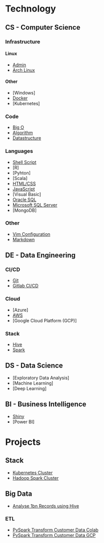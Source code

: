 # Technology

## CS - Computer Science

### Infrastructure

#### Linux

* [Admin](pages/cs/linux.html)
* [Arch Linux](pages/cs/archlinux.html)
 
#### Other

* [Windows]
* [Docker](pages/de/docker.html)
* [Kubernetes]

### Code

* [Big O](pages/cs/bigo.html)
* [Algorithm](pages/cs/algorithm.html)
* [Datastructure](pages/cs/datastructure.html)

### Languages

* [Shell Script](pages/cs/shellscript.md)
* [R]
* [Pyhton]
* [Scala]
* [HTML/CSS](pages/cs/html.md)
* [JavaScript](pages/cs/js.md)
* [Visual Basic]
* [Oracle SQL](pages/cs/oraclesql.md)
* [Microsoft SQL Server](pages/cs/mssql.md)
* [MongoDB]

### Other

* [Vim Configuration](pages/cs/vim.md)
* [Markdown](pages/cs/md.md)

## DE - Data Engineering

### CI/CD
* [Git](pages/de/git.md)
* [Gitlab CI/CD](pages/de/gitlab_cicd.md)

### Cloud
* [Azure]
* [AWS](pages/de/aws.md)
* [Google Cloud Platform (GCP)]

### Stack
* [Hive](pages/de/hive.md)
* [Spark](pages/de/spark.md)

## DS - Data Science

* [Exploratory Data Analysis]
* [Machine Learning]
* [Deep Learning]

## BI - Business Intelligence

* [Shiny](pages/bi/shiny.md)
* [Power BI]

# Projects

## Stack

* [Kubernetes Cluster](pages/projects/kubernetes_cluster.md)
* [Hadoop Spark Cluster](pages/projects/hadoop_spark_cluster.md)

## Big Data

* [Analyse 1bn Records using Hive](pages/projects/analyse_1b_records_hive.md)

### ETL

* [PySpark Transform Customer Data Colab](pages/projects/pyspark_transform_bank_customer_data_colab.ipynb)
* [PySpark Transform Customer Data GCP](pages/projects/pyspark_transform_bank_customer_data_gcp.md)
